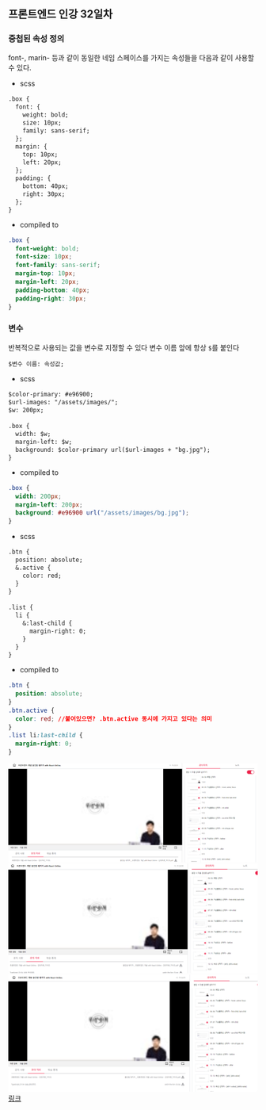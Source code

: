 ## 프론트엔드 인강 32일차

### 중첩된 속성 정의

font-, marin- 등과 같이 동일한 네임 스페이스를 가지는 속성들을 다음과 같이 사용할 수 있다.

- scss

```
.box {
  font: {
    weight: bold;
    size: 10px;
    family: sans-serif;
  };
  margin: {
    top: 10px;
    left: 20px;
  };
  padding: {
    bottom: 40px;
    right: 30px;
  };
}
```

- compiled to

```css
.box {
  font-weight: bold;
  font-size: 10px;
  font-family: sans-serif;
  margin-top: 10px;
  margin-left: 20px;
  padding-bottom: 40px;
  padding-right: 30px;
}
```

### 변수

반복적으로 사용되는 값을 변수로 지정할 수 있다
변수 이름 앞에 항상 `$`를 붙인다

```
$변수 이름: 속성값;
```

- scss

```
$color-primary: #e96900;
$url-images: "/assets/images/";
$w: 200px;

.box {
  width: $w;
  margin-left: $w;
  background: $color-primary url($url-images + "bg.jpg");
}
```

- compiled to

```css
.box {
  width: 200px;
  margin-left: 200px;
  background: #e96900 url("/assets/images/bg.jpg");
}
```

- scss

```
.btn {
  position: absolute;
  &.active {
    color: red;
  }
}

.list {
  li {
    &:last-child {
      margin-right: 0;
    }
  }
}
```

- compiled to

```css
.btn {
  position: absolute;
}
.btn.active {
  color: red; //붙어있으면? .btn.active 동시에 가지고 있다는 의미
}
.list li:last-child {
  margin-right: 0;
}
```

![screenshot](./img/1027_1.PNG)
![screenshot](./img/1027_2.PNG)
![screenshot](./img/1027_3.PNG)
[링크](https://bit.ly/3m0t8GM)
